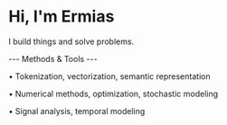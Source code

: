 Hi, I'm Ermias
==============

I build things and solve problems.

--- Methods & Tools ---

• Tokenization, vectorization, semantic representation

• Numerical methods, optimization, stochastic modeling

• Signal analysis, temporal modeling


<!-- ![GitHub stats](https://github-readme-stats.vercel.app/api?username=ErmiasAT&show_icons=true&theme=radical) -->
<!-- short term goal : develop something like this: https://github.com/Andrew6rant/Andrew6rant?tab=readme-ov-file -->


